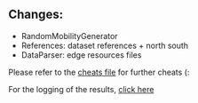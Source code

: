 ## Changes:

- RandomMobilityGenerator
- References: dataset references + north south
- DataParser: edge resources files


Please refer to the [cheats file](cheats.md) for further cheats (:

For the logging of the results, [click here](results-logging.md)